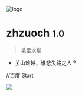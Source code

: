 <!-- 封面 -->
![logo](logo.jpg ':size=200x200')

# zhzuoch <small>1.0</small>

> 毛里求斯

- 关山难越，谁悲失路之人？

//[百度](https://www.baidu.com/)
[Start](README)

![](bgImage.jpg)